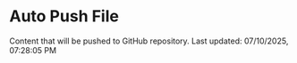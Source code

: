 # Auto Push File

Content that will be pushed to GitHub repository.
Last updated: 07/10/2025, 07:28:05 PM